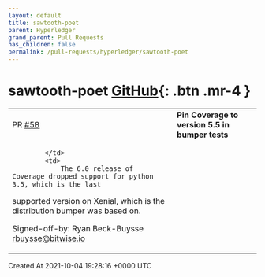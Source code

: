 ```yaml
---
layout: default
title: sawtooth-poet
parent: Hyperledger
grand_parent: Pull Requests
has_children: false
permalink: /pull-requests/hyperledger/sawtooth-poet
---
```


# sawtooth-poet <span class="fs-3 right-align">[GitHub](https://github.com/hyperledger/sawtooth-poet){: .btn .mr-4 }</span>


<div>
    <table>
        <tr>
            <td>
                PR <a href="https://github.com/hyperledger/sawtooth-poet/pull/58" class=".btn">#58</a>
            </td>
            <td>
                <b>
                    Pin Coverage to version 5.5 in bumper tests
                </b>
            </td>
        </tr>
        <tr>
            <td>
                
            </td>
            <td>
                The 6.0 release of Coverage dropped support for python 3.5, which is the last
supported version on Xenial, which is the distribution bumper was based on.

Signed-off-by: Ryan Beck-Buysse <rbuysse@bitwise.io>
            </td>
        </tr>
    </table>
    <div class="right-align">
        Created At 2021-10-04 19:28:16 +0000 UTC
    </div>
</div>

